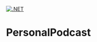 [![.NET](https://github.com/ErzenXz/PersonalPodcast/actions/workflows/dotnet.yml/badge.svg)](https://github.com/ErzenXz/PersonalPodcast/actions/workflows/dotnet.yml)
# PersonalPodcast
